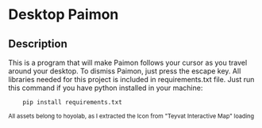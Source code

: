 # Desktop Paimon
## Description
This is a program that will make Paimon follows your cursor as you travel around your desktop.
To dismiss Paimon, just press the escape <ESC> key. All libraries needed for this project is included in requirements.txt file.
Just run this command if you have python installed in your machine:
```
    pip install requirements.txt
```

<sub>All assets belong to hoyolab, as I extracted the Icon from "Teyvat Interactive Map" loading</sub>
